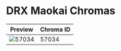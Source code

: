 # DRX Maokai Chromas

| Preview | Chroma ID |
|---------|-----------|
| ![57034](https://raw.communitydragon.org/latest/plugins/rcp-be-lol-game-data/global/default/v1/champion-chroma-images/57/57034.png) | 57034 |